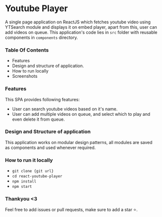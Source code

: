 # Youtube Player

A single page application on ReactJS which fetches youtube video using 
YTSearch module and displays it on embed player, apart from this, user can add videos on queue.
This application's code lies in <code>src</code> folder with reusable components in <code>components</code> directory.

###  Table Of Contents
- Features
- Design and structure of application.
- How to run locally
- Screenshots

### Features
This SPA provides following features:

- User can search youtube videos based on it's name.
- User can add multiple videos on queue, and select which to play and even delete it from queue.

### Design and Structure of application
This application works on modular design patterns, all modules are saved as components and used whenever required.

### How to run it locally
- <code>git clone {git url}</code>
- <code>cd react-youtube-player</code>
- <code>npm install</code>
- <code>npm start</code>

### Thankyou <3
Feel free to add issues or pull requests, make sure to add a star ⭐.

